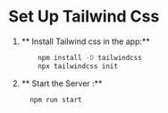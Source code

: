 # Set Up Tailwind Css 

1. ** Install Tailwind css in the app:**
   ```bash
       npm install -D tailwindcss
       npx tailwindcss init

  2. ** Start the Server :**
       ```bash
         npm run start

